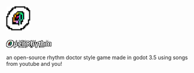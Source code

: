 # ![OpenRhythm icon](icon.png)

![OpenRhythm icon](logo.png)

an open-source rhythm doctor style game made in godot 3.5 using songs from youtube and you!
